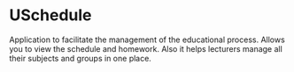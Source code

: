 # USchedule
Application to facilitate the management of the educational process. Allows you to view the schedule and homework. Also it helps lecturers manage all their subjects and groups in one place.
